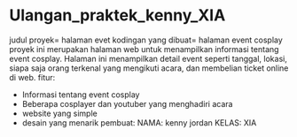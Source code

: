 # Ulangan_praktek_kenny_XIA
judul proyek= halaman evet
kodingan yang dibuat= halaman event cosplay
proyek ini merupakan halaman web untuk menampilkan informasi tentang event cosplay. Halaman ini menampilkan detail event seperti tanggal, lokasi, siapa saja orang terkenal yang mengikuti acara, dan membelian ticket online di web.
fitur:
* Informasi tentang event cosplay
* Beberapa cosplayer dan youtuber yang menghadiri acara
* website yang simple
* desain yang menarik
pembuat:
  NAMA: kenny jordan
  KELAS: XIA
   
